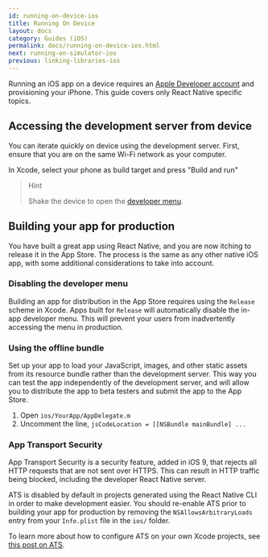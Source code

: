 ```yaml
---
id: running-on-device-ios
title: Running On Device
layout: docs
category: Guides (iOS)
permalink: docs/running-on-device-ios.html
next: running-on-simulator-ios
previous: linking-libraries-ios
---
```


Running an iOS app on a device requires an [Apple Developer account](https://developer.apple.com/) and provisioning your iPhone. This guide covers only React Native specific topics.

## Accessing the development server from device

You can iterate quickly on device using the development server. First, ensure that you are on the same Wi-Fi network as your computer.

In Xcode, select your phone as build target and press "Build and run"

> Hint
>
> Shake the device to open the [developer menu](/docs/debugging.html#accessing-the-in-app-developer-menu).

## Building your app for production

You have built a great app using React Native, and you are now itching to release it in the App Store. The process is the same as any other native iOS app, with some additional considerations to take into account.

### Disabling the developer menu

Building an app for distribution in the App Store requires using the `Release` scheme in Xcode. Apps built for `Release` will automatically disable the in-app developer menu. This will prevent your users from inadvertently accessing the menu in production.

### Using the offline bundle

Set up your app to load your JavaScript, images, and other static assets from its resource bundle rather than the development server. This way you can test the app independently of the development server, and will allow you to distribute the app to beta testers and submit the app to the App Store.

1. Open `ios/YourApp/AppDelegate.m`
2. Uncomment the line, `jsCodeLocation = [[NSBundle mainBundle] ...`

### App Transport Security

App Transport Security is a security feature, added in iOS 9, that rejects all HTTP requests that are not sent over HTTPS. This can result in HTTP traffic being blocked, including the developer React Native server.

ATS is disabled by default in projects generated using the React Native CLI in order to make development easier. You should re-enable ATS prior to building your app for production by removing the `NSAllowsArbitraryLoads` entry from your `Info.plist` file in the `ios/` folder.

To learn more about how to configure ATS on your own Xcode projects, see [this post on ATS][cats].

[cats]: http://ste.vn/2015/06/10/configuring-app-transport-security-ios-9-osx-10-11/
